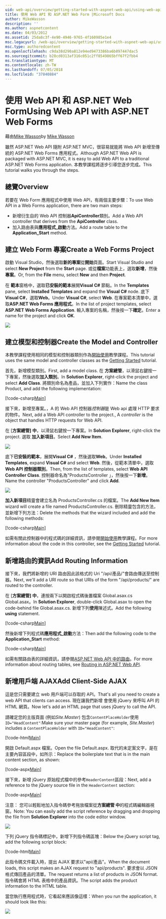 ```yaml
---
uid: web-api/overview/getting-started-with-aspnet-web-api/using-web-api-with-aspnet-web-forms
title: 使用 Web API 和 ASP.NET Web Form |Microsoft Docs
author: MikeWasson
description: ''
ms.author: aspnetcontent
ms.date: 04/03/2012
ms.assetid: 25da8c3f-4e90-4946-9765-4f160985e1e4
msc.legacyurl: /web-api/overview/getting-started-with-aspnet-web-api/using-web-api-with-aspnet-web-forms
msc.type: authoredcontent
ms.openlocfilehash: c9da38d290a812e94ed9473386ba6b897447dac5
ms.sourcegitcommit: b28cd0313af316c051c2ff8549865bff67f2fbb4
ms.translationtype: MT
ms.contentlocale: zh-TW
ms.lasthandoff: 07/05/2018
ms.locfileid: "37840884"
---
```

<a name="using-web-api-with-aspnet-web-forms"></a><span data-ttu-id="badc6-102">使用 Web API 和 ASP.NET Web Form</span><span class="sxs-lookup"><span data-stu-id="badc6-102">Using Web API with ASP.NET Web Forms</span></span>
====================
<span data-ttu-id="badc6-103">藉由[Mike Wasson](https://github.com/MikeWasson)</span><span class="sxs-lookup"><span data-stu-id="badc6-103">by [Mike Wasson](https://github.com/MikeWasson)</span></span>

<span data-ttu-id="badc6-104">雖然 ASP.NET Web API 隨附 ASP.NET MVC，很容易就能將 Web API 新增至傳統的 ASP.NET Web Forms 應用程式。</span><span class="sxs-lookup"><span data-stu-id="badc6-104">Although ASP.NET Web API is packaged with ASP.NET MVC, it is easy to add Web API to a traditional ASP.NET Web Forms application.</span></span> <span data-ttu-id="badc6-105">本教學課程將逐步引導您逐步完成。</span><span class="sxs-lookup"><span data-stu-id="badc6-105">This tutorial walks you through the steps.</span></span>

## <a name="overview"></a><span data-ttu-id="badc6-106">總覽</span><span class="sxs-lookup"><span data-stu-id="badc6-106">Overview</span></span>

<span data-ttu-id="badc6-107">若要在 Web Form 應用程式中使用 Web API，有兩個主要步驟：</span><span class="sxs-lookup"><span data-stu-id="badc6-107">To use Web API in a Web Forms application, there are two main steps:</span></span>

- <span data-ttu-id="badc6-108">新增衍生自的 Web API 控制器**ApiController**類別。</span><span class="sxs-lookup"><span data-stu-id="badc6-108">Add a Web API controller that derives from the **ApiController** class.</span></span>
- <span data-ttu-id="badc6-109">加入路由表與**應用程式\_啟動**方法。</span><span class="sxs-lookup"><span data-stu-id="badc6-109">Add a route table to the **Application\_Start** method.</span></span>

## <a name="create-a-web-forms-project"></a><span data-ttu-id="badc6-110">建立 Web Form 專案</span><span class="sxs-lookup"><span data-stu-id="badc6-110">Create a Web Forms Project</span></span>

<span data-ttu-id="badc6-111">啟動 Visual Studio，然後選取**新的專案**從**開始**頁面。</span><span class="sxs-lookup"><span data-stu-id="badc6-111">Start Visual Studio and select **New Project** from the **Start** page.</span></span> <span data-ttu-id="badc6-112">或從**檔案**功能表上，選取**新增**，然後**專案**。</span><span class="sxs-lookup"><span data-stu-id="badc6-112">Or, from the **File** menu, select **New** and then **Project**.</span></span>

<span data-ttu-id="badc6-113">在 **範本**窗格中，選取**已安裝的範本**展開**Visual C#** 節點。</span><span class="sxs-lookup"><span data-stu-id="badc6-113">In the **Templates** pane, select **Installed Templates** and expand the **Visual C#** node.</span></span> <span data-ttu-id="badc6-114">底下**Visual C#**，選取**Web**。</span><span class="sxs-lookup"><span data-stu-id="badc6-114">Under **Visual C#**, select **Web**.</span></span> <span data-ttu-id="badc6-115">在專案範本清單中，選取**ASP.NET Web Forms 應用程式**。</span><span class="sxs-lookup"><span data-stu-id="badc6-115">In the list of project templates, select **ASP.NET Web Forms Application**.</span></span> <span data-ttu-id="badc6-116">輸入專案的名稱，然後按一下**確定**。</span><span class="sxs-lookup"><span data-stu-id="badc6-116">Enter a name for the project and click **OK**.</span></span>

![](using-web-api-with-aspnet-web-forms/_static/image1.png)

## <a name="create-the-model-and-controller"></a><span data-ttu-id="badc6-117">建立模型和控制器</span><span class="sxs-lookup"><span data-stu-id="badc6-117">Create the Model and Controller</span></span>

<span data-ttu-id="badc6-118">本教學課程使用相同的模型和控制器類別作為[開始使用](tutorial-your-first-web-api.md)教學課程。</span><span class="sxs-lookup"><span data-stu-id="badc6-118">This tutorial uses the same model and controller classes as the [Getting Started](tutorial-your-first-web-api.md) tutorial.</span></span>

<span data-ttu-id="badc6-119">首先，新增模型類別。</span><span class="sxs-lookup"><span data-stu-id="badc6-119">First, add a model class.</span></span> <span data-ttu-id="badc6-120">在 **方案總管**，以滑鼠右鍵按一下專案，然後選取**加入類別**。</span><span class="sxs-lookup"><span data-stu-id="badc6-120">In **Solution Explorer**, right-click the project and select **Add Class**.</span></span> <span data-ttu-id="badc6-121">將類別命名為產品，並加入下列實作：</span><span class="sxs-lookup"><span data-stu-id="badc6-121">Name the class Product, and add the following implementation:</span></span>

[!code-csharp[Main](using-web-api-with-aspnet-web-forms/samples/sample1.cs)]

<span data-ttu-id="badc6-122">接下來，新增至專案。，A 的 Web API 控制器*控制器*是 Web api 處理 HTTP 要求的物件。</span><span class="sxs-lookup"><span data-stu-id="badc6-122">Next, add a Web API controller to the project., A *controller* is the object that handles HTTP requests for Web API.</span></span>

<span data-ttu-id="badc6-123">在 [**方案總管] 中**，以滑鼠右鍵按一下專案。</span><span class="sxs-lookup"><span data-stu-id="badc6-123">In **Solution Explorer**, right-click the project.</span></span> <span data-ttu-id="badc6-124">選取 **加入新項目**。</span><span class="sxs-lookup"><span data-stu-id="badc6-124">Select **Add New Item**.</span></span>

![](using-web-api-with-aspnet-web-forms/_static/image2.png)

<span data-ttu-id="badc6-125">底下**已安裝的範本**，展開**Visual C#** ，然後選取**Web**。</span><span class="sxs-lookup"><span data-stu-id="badc6-125">Under **Installed Templates**, expand **Visual C#** and select **Web**.</span></span> <span data-ttu-id="badc6-126">然後，從範本清單中，選取**Web API 控制器類別**。</span><span class="sxs-lookup"><span data-stu-id="badc6-126">Then, from the list of templates, select **Web API Controller Class**.</span></span> <span data-ttu-id="badc6-127">控制器命名為"ProductsController 」，然後按一下**新增**。</span><span class="sxs-lookup"><span data-stu-id="badc6-127">Name the controller "ProductsController" and click **Add**.</span></span>

![](using-web-api-with-aspnet-web-forms/_static/image3.png)

<span data-ttu-id="badc6-128">**加入新項目**精靈會建立名為 ProductsController.cs 的檔案。</span><span class="sxs-lookup"><span data-stu-id="badc6-128">The **Add New Item** wizard will create a file named ProductsController.cs.</span></span> <span data-ttu-id="badc6-129">刪除精靈包含的方法，並新增下列方法：</span><span class="sxs-lookup"><span data-stu-id="badc6-129">Delete the methods that the wizard included and add the following methods:</span></span>

[!code-csharp[Main](using-web-api-with-aspnet-web-forms/samples/sample2.cs)]

<span data-ttu-id="badc6-130">如需有關此控制器中的程式碼的詳細資訊，請參閱[開始使用](tutorial-your-first-web-api.md)教學課程。</span><span class="sxs-lookup"><span data-stu-id="badc6-130">For more information about the code in this controller, see the [Getting Started](tutorial-your-first-web-api.md) tutorial.</span></span>

## <a name="add-routing-information"></a><span data-ttu-id="badc6-131">新增路由的資訊</span><span class="sxs-lookup"><span data-stu-id="badc6-131">Add Routing Information</span></span>

<span data-ttu-id="badc6-132">接下來，我們將新增的 URI 路由因此該格式的 Uri &quot;/api/產品/&quot;會路由傳送至控制器。</span><span class="sxs-lookup"><span data-stu-id="badc6-132">Next, we'll add a URI route so that URIs of the form &quot;/api/products/&quot; are routed to the controller.</span></span>

<span data-ttu-id="badc6-133">在 [**方案總管] 中**，連按兩下以開啟程式碼後置檔案 Global.asax.cs Global.asax。</span><span class="sxs-lookup"><span data-stu-id="badc6-133">In **Solution Explorer**, double-click Global.asax to open the code-behind file Global.asax.cs.</span></span> <span data-ttu-id="badc6-134">新增下列**使用**陳述式。</span><span class="sxs-lookup"><span data-stu-id="badc6-134">Add the following **using** statement.</span></span>

[!code-csharp[Main](using-web-api-with-aspnet-web-forms/samples/sample3.cs)]

<span data-ttu-id="badc6-135">然後新增下列程式碼**應用程式\_啟動**方法：</span><span class="sxs-lookup"><span data-stu-id="badc6-135">Then add the following code to the **Application\_Start** method:</span></span>

[!code-csharp[Main](using-web-api-with-aspnet-web-forms/samples/sample4.cs)]

<span data-ttu-id="badc6-136">如需有關路由表的詳細資訊，請參閱[ASP.NET Web API 中的路由](../web-api-routing-and-actions/routing-in-aspnet-web-api.md)。</span><span class="sxs-lookup"><span data-stu-id="badc6-136">For more information about routing tables, see [Routing in ASP.NET Web API](../web-api-routing-and-actions/routing-in-aspnet-web-api.md).</span></span>

## <a name="add-client-side-ajax"></a><span data-ttu-id="badc6-137">新增用戶端 AJAX</span><span class="sxs-lookup"><span data-stu-id="badc6-137">Add Client-Side AJAX</span></span>

<span data-ttu-id="badc6-138">這是您只需要建立 web 用戶端可以存取的 API。</span><span class="sxs-lookup"><span data-stu-id="badc6-138">That's all you need to create a web API that clients can access.</span></span> <span data-ttu-id="badc6-139">現在讓我們新增 會使用 jQuery 來呼叫 API 的 HTML 網頁。</span><span class="sxs-lookup"><span data-stu-id="badc6-139">Now let's add an HTML page that uses jQuery to call the API.</span></span>

<span data-ttu-id="badc6-140">請確定您的主版頁面 (例如*Site.Master*) 包含`ContentPlaceHolder`使用`ID="HeadContent"`:</span><span class="sxs-lookup"><span data-stu-id="badc6-140">Make sure your master page (for example, *Site.Master*) includes a `ContentPlaceHolder` with `ID="HeadContent"`:</span></span>

[!code-html[Main](using-web-api-with-aspnet-web-forms/samples/sample8.html)]

<span data-ttu-id="badc6-141">開啟 Default.aspx 檔案。</span><span class="sxs-lookup"><span data-stu-id="badc6-141">Open the file Default.aspx.</span></span> <span data-ttu-id="badc6-142">取代的未定案文字，是在主要內容區段中，如所示：</span><span class="sxs-lookup"><span data-stu-id="badc6-142">Replace the boilerplate text that is in the main content section, as shown:</span></span>

[!code-aspx[Main](using-web-api-with-aspnet-web-forms/samples/sample5.aspx)]

<span data-ttu-id="badc6-143">接下來，新增 jQuery 原始程式檔中的參考`HeaderContent`區段：</span><span class="sxs-lookup"><span data-stu-id="badc6-143">Next, add a reference to the jQuery source file in the `HeaderContent` section:</span></span>

[!code-aspx[Main](using-web-api-with-aspnet-web-forms/samples/sample6.aspx?highlight=2)]

<span data-ttu-id="badc6-144">注意： 您可以輕鬆地加入指令碼參考拖放檔案從**方案總管 中**的程式碼編輯器視窗。</span><span class="sxs-lookup"><span data-stu-id="badc6-144">Note: You can easily add the script reference by dragging and dropping the file from **Solution Explorer** into the code editor window.</span></span>

![](using-web-api-with-aspnet-web-forms/_static/image4.png)

<span data-ttu-id="badc6-145">下列 jQuery 指令碼標記中，新增下列指令碼區塊：</span><span class="sxs-lookup"><span data-stu-id="badc6-145">Below the jQuery script tag, add the following script block:</span></span>

[!code-html[Main](using-web-api-with-aspnet-web-forms/samples/sample7.html)]

<span data-ttu-id="badc6-146">此指令碼文件載入時，提出 AJAX 要求以&quot;api/產品&quot;。</span><span class="sxs-lookup"><span data-stu-id="badc6-146">When the document loads, this script makes an AJAX request to &quot;api/products&quot;.</span></span> <span data-ttu-id="badc6-147">要求會以 JSON 格式傳回產品的清單。</span><span class="sxs-lookup"><span data-stu-id="badc6-147">The request returns a list of products in JSON format.</span></span> <span data-ttu-id="badc6-148">指令碼會將 HTML 表格中的產品資訊。</span><span class="sxs-lookup"><span data-stu-id="badc6-148">The script adds the product information to the HTML table.</span></span>

<span data-ttu-id="badc6-149">當您執行應用程式時，它看起來應該像這樣：</span><span class="sxs-lookup"><span data-stu-id="badc6-149">When you run the application, it should look like this:</span></span>

![](using-web-api-with-aspnet-web-forms/_static/image5.png)
